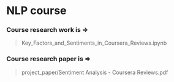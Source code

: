 # NLP course

### Course research work is =>

> Key_Factors_and_Sentiments_in_Сoursera_Reviews.ipynb

### Course research paper is =>

> project_paper/Sentiment Analysis - Сoursera Reviews.pdf
